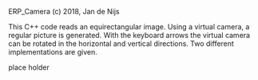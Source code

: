 ERP_Camera (c) 2018, Jan de Nijs

This C++ code reads an equirectangular image. Using a virtual camera, a regular picture is generated. With the keyboard arrows the virtual camera can be rotated in the horizontal and vertical directions. Two different implementations are given.


place holder
